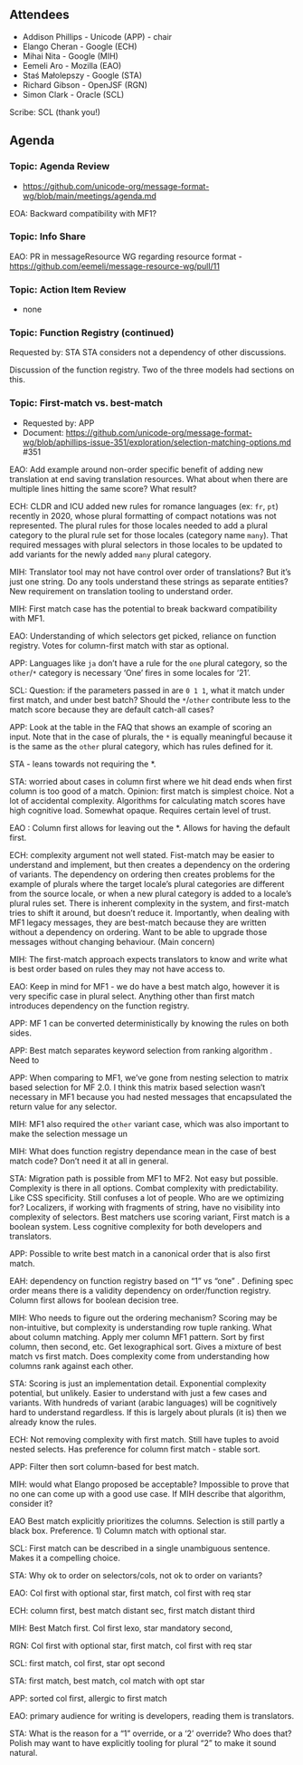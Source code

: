 ## Attendees

- Addison Phillips - Unicode (APP) - chair
- Elango Cheran - Google (ECH)
- Mihai Nita - Google (MIH)
- Eemeli Aro - Mozilla (EAO)
- Staś Małolepszy - Google (STA)
- Richard Gibson - OpenJSF (RGN)
- Simon Clark - Oracle (SCL)

Scribe: SCL (thank you!)

## Agenda

### Topic: Agenda Review

- https://github.com/unicode-org/message-format-wg/blob/main/meetings/agenda.md

EOA: Backward compatibility with MF1?

### Topic: Info Share

EAO: PR in messageResource WG regarding resource format - https://github.com/eemeli/message-resource-wg/pull/11

### Topic: Action Item Review

- none

### Topic: Function Registry (continued)

Requested by: STA
STA considers not a dependency of other discussions.

Discussion of the function registry. Two of the three models had sections on this.

### Topic: First-match vs. best-match

- Requested by: APP
- Document: https://github.com/unicode-org/message-format-wg/blob/aphillips-issue-351/exploration/selection-matching-options.md
  #351

EAO: Add example around non-order specific benefit of adding new translation at end saving translation resources.
What about when there are multiple lines hitting the same score? What result?

ECH: CLDR and ICU added new rules for romance languages (ex: `fr`, `pt`) recently in 2020, whose plural formatting of compact notations was not represented. The plural rules for those locales needed to add a plural category to the plural rule set for those locales (category name `many`). That required messages with plural selectors in those locales to be updated to add variants for the newly added `many` plural category.

MIH: Translator tool may not have control over order of translations? But it’s just one string. Do any tools understand these strings as separate entities? New requirement on translation tooling to understand order.

MIH: First match case has the potential to break backward compatibility with MF1.

EAO: Understanding of which selectors get picked, reliance on function registry. Votes for column-first match with star as optional.

APP: Languages like `ja` don’t have a rule for the `one` plural category, so the `other`/`*` category is necessary
‘One’ fires in some locales for ‘21’.

SCL: Question: if the parameters passed in are `0 1 1`, what it match under first match, and under best batch? Should the `*`/`other` contribute less to the match score because they are default catch-all cases?

APP: Look at the table in the FAQ that shows an example of scoring an input. Note that in the case of plurals, the `*` is equally meaningful because it is the same as the `other` plural category, which has rules defined for it.

STA - leans towards not requiring the \*.

STA: worried about cases in column first where we hit dead ends when first column is too good of a match. Opinion: first match is simplest choice. Not a lot of accidental complexity. Algorithms for calculating match scores have high cognitive load. Somewhat opaque. Requires certain level of trust.

EAO : Column first allows for leaving out the \*. Allows for having the default first.

ECH: complexity argument not well stated. Fist-match may be easier to understand and implement, but then creates a dependency on the ordering of variants. The dependency on ordering then creates problems for the example of plurals where the target locale’s plural categories are different from the source locale, or when a new plural category is added to a locale’s plural rules set. There is inherent complexity in the system, and first-match tries to shift it around, but doesn’t reduce it. Importantly, when dealing with MF1 legacy messages, they are best-match because they are written without a dependency on ordering. Want to be able to upgrade those messages without changing behaviour. (Main concern)

MIH: The first-match approach expects translators to know and write what is best order based on rules they may not have access to.

EAO: Keep in mind for MF1 - we do have a best match algo, however it is very specific case in plural select. Anything other than first match introduces dependency on the function registry.

APP: MF 1 can be converted deterministically by knowing the rules on both sides.

APP: Best match separates keyword selection from ranking algorithm . Need to

APP: When comparing to MF1, we’ve gone from nesting selection to matrix based selection for MF 2.0. I think this matrix based selection wasn’t necessary in MF1 because you had nested messages that encapsulated the return value for any selector.

MIH: MF1 also required the `other` variant case, which was also important to make the selection message un

MIH: What does function registry dependance mean in the case of best match code? Don’t need it at all in general.

STA: Migration path is possible from MF1 to MF2. Not easy but possible. Complexity is there in all options. Combat complexity with predictability. Like CSS specificity. Still confuses a lot of people. Who are we optimizing for? Localizers, if working with fragments of string, have no visibility into complexity of selectors. Best matchers use scoring variant, First match is a boolean system. Less cognitive complexity for both developers and translators.

APP: Possible to write best match in a canonical order that is also first match.

EAH: dependency on function registry based on “1” vs “one” . Defining spec order means there is a validity dependency on order/function registry. Column first allows for boolean decision tree.

MIH: Who needs to figure out the ordering mechanism? Scoring may be non-intuitive, but complexity is understanding row tuple ranking. What about column matching. Apply mer column MF1 pattern. Sort by first column, then second, etc. Get lexographical sort. Gives a mixture of best match vs first match. Does complexity come from understanding how columns rank against each other.

STA: Scoring is just an implementation detail. Exponential complexity potential, but unlikely. Easier to understand with just a few cases and variants. With hundreds of variant (arabic languages) will be cognitively hard to understand regardless. If this is
largely about plurals (it is) then we already know the rules.

ECH: Not removing complexity with first match. Still have tuples to avoid nested selects. Has preference for column first match - stable sort.

APP: Filter then sort column-based for best match.

MIH: would what Elango proposed be acceptable? Impossible to prove that no one can come up with a good use case. If MIH describe that algorithm, consider it?

EAO Best match explicitly prioritizes the columns. Selection is still partly a black box. Preference. 1) Column match with optional star.

SCL: First match can be described in a single unambiguous sentence. Makes it a compelling choice.

STA: Why ok to order on selectors/cols, not ok to order on variants?

EAO: Col first with optional star, first match, col first with req star

ECH: column first, best match distant sec, first match distant third

MIH: Best Match first. Col first lexo, star mandatory second,

RGN: Col first with optional star, first match, col first with req star

SCL: first match, col first, star opt second

STA: first match, best match, col match with opt star

APP: sorted col first, allergic to first match

EAO: primary audience for writing is developers, reading them is translators.

STA: What is the reason for a “1” override, or a ‘2’ override? Who does that? Polish may want to have explicitly tooling for plural “2” to make it sound natural.
